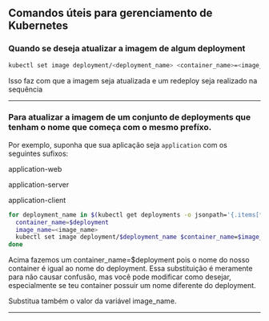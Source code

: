 ## Comandos úteis para gerenciamento de Kubernetes

### Quando se deseja atualizar a imagem de algum deployment
```sh
kubectl set image deployment/<deployment_name> <container_name>=<image_name> -n namespace
```
Isso faz com que a imagem seja atualizada e um redeploy seja realizado na sequência
___

### Para atualizar a imagem de um conjunto de deployments que tenham o nome que começa com o mesmo prefíxo.

Por exemplo, suponha que sua aplicação seja `application` com os seguintes sufixos:

application-web

application-server

application-client

```sh
for deployment_name in $(kubectl get deployments -o jsonpath='{.items[*].metadata.name}' | tr ' ' '\n' | grep '^<applicaiton>'); do
  container_name=$deployment
  image_name=<image_name>
  kubectl set image deployment/$deployment_name $container_name=$image_name
done
```

Acima fazemos um container_name=$deployment pois o nome do nosso container é igual ao nome do deployment. Essa substituição é meramente para não causar confusão, mas você pode modificar como desejar, especialmente se teu container possuir um nome diferente do deployment.

Substitua também o valor da variável image_name.
___
